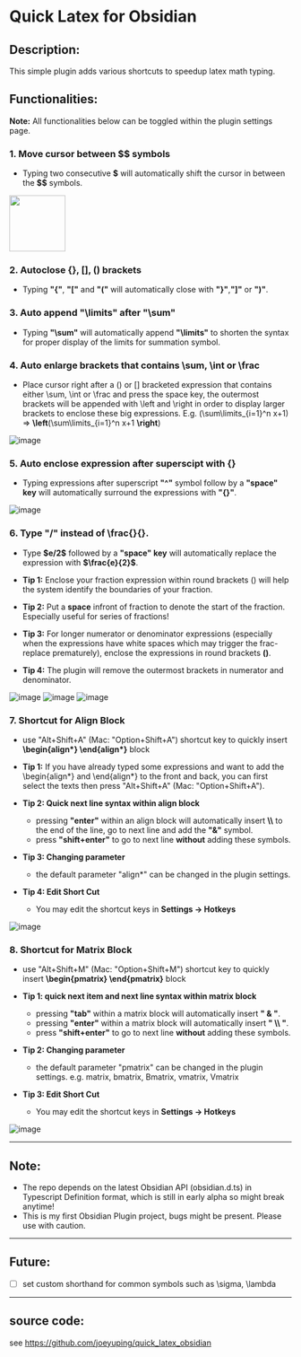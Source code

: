 # Quick Latex for Obsidian

## Description:
This simple plugin adds various shortcuts to speedup latex math typing.

## Functionalities:

**Note:** All functionalities below can be toggled within the plugin settings page.

### 1. Move cursor between \$\$ symbols
* Typing two consecutive **\$** will automatically shift the cursor in between the **\$\$** symbols.  

<img src="https://github.com/joeyuping/quick_latex_obsidian/blob/master/demo%20gif/move%20cursor%20within%20math.gif" width="100" />

### 2. Autoclose {}, [], () brackets
* Typing **"{"**, **"["** and **"("** will automatically close with **"}"**,**"]"** or **")"**.  

### 3. Auto append "\limits" after "\sum"
* Typing **"\sum"** will automatically append **"\limits"** to shorten the syntax for proper display of the limits for summation symbol.

### 4. Auto enlarge brackets that contains \sum, \int or \frac
* Place cursor right after a () or [] bracketed expression that contains either \sum, \int or \frac and press the space key, the outermost brackets will be appended with \left and \right in order to display larger brackets to enclose these big expressions. E.g. (\sum\limits_{i=1}^n x+1) => **\left**(\sum\limits_{i=1}^n x+1 **\right**)

![image](https://github.com/joeyuping/quick_latex_obsidian/blob/master/demo%20gif/enlarge%20bracket.gif)

### 5. Auto enclose expression after superscipt with {}
* Typing expressions after superscript **"^"** symbol follow by a **"space" key** will automatically surround the expressions with **"{}"**.  

![image](https://github.com/joeyuping/quick_latex_obsidian/blob/master/demo%20gif/superscript.gif)

### 6. Type "/" instead of \frac{}{}.
* Type **\$e/2\$** followed by a **"space" key** will automatically replace the expression with **\$\frac{e}{2}\$**.

* **Tip 1:** Enclose your fraction expression within round brackets () will help the system identify the boundaries of your fraction.  

* **Tip 2:** Put a **space** infront of fraction to denote the start of the fraction. Especially useful for series of fractions!  

* **Tip 3:** For longer numerator or denominator expressions (especially when the expressions have white spaces which may trigger the frac-replace prematurely), enclose the expressions in round brackets **()**.  

* **Tip 4:** The plugin will remove the outermost brackets in numerator and denominator.  

![image](https://github.com/joeyuping/quick_latex_obsidian/blob/master/demo%20gif/frac1.gif)
![image](https://github.com/joeyuping/quick_latex_obsidian/blob/master/demo%20gif/frac2.gif)
![image](https://github.com/joeyuping/quick_latex_obsidian/blob/master/demo%20gif/frac3.gif)

### 7. Shortcut for Align Block
* use "Alt+Shift+A" (Mac: "Option+Shift+A") shortcut key to quickly insert **\begin{align\*} \end{align\*}** block  

* **Tip 1:** If you have already typed some expressions and want to add the \begin{align\*} and \end{align\*} to the front and back, you can first select the texts then press "Alt+Shift+A" (Mac: "Option+Shift+A").  

* **Tip 2: Quick next line syntax within align block**  
    * pressing **"enter"** within an align block will automatically insert **\\\\** to the end of the line, go to next line and add the **"&"** symbol.  
    * press **"shift+enter"** to go to next line **without** adding these symbols.

* **Tip 3: Changing parameter**
    * the default parameter "align*" can be changed in the plugin settings.

* **Tip 4: Edit Short Cut**  
    * You may edit the shortcut keys in **Settings -> Hotkeys**  

![image](https://github.com/joeyuping/quick_latex_obsidian/blob/master/demo%20gif/align%20block.gif)

### 8. Shortcut for Matrix Block
* use "Alt+Shift+M" (Mac: "Option+Shift+M") shortcut key to quickly insert **\begin{pmatrix} \end{pmatrix}** block  

* **Tip 1: quick next item and next line syntax within matrix block**  
    * pressing **"tab"** within a matrix block will automatically insert **" & "**.
    * pressing **"enter"** within a matrix block will automatically insert **" \\\\ "**.
    * press **"shift+enter"** to go to next line **without** adding these symbols.  

* **Tip 2: Changing parameter**
    * the default parameter "pmatrix" can be changed in the plugin settings. e.g. matrix, bmatrix, Bmatrix, vmatrix, Vmatrix

* **Tip 3: Edit Short Cut**
    * You may edit the shortcut keys in **Settings -> Hotkeys**  

![image](https://github.com/joeyuping/quick_latex_obsidian/blob/master/demo%20gif/matrix%20block.gif)

---
## Note:
* The repo depends on the latest Obsidian API (obsidian.d.ts) in Typescript Definition format, which is still in early alpha so might break anytime!
* This is my first Obsidian Plugin project, bugs might be present. Please use with caution.

---
## Future:
- [ ] set custom shorthand for common symbols such as \sigma, \lambda

---
## source code:
see https://github.com/joeyuping/quick_latex_obsidian
